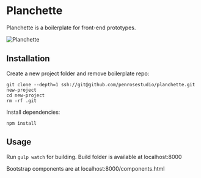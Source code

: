 Planchette
==========

Planchette is a boilerplate for front-end prototypes.

![Planchette](https://raw.githubusercontent.com/penrosestudio/planchette/master/src/images/planchette.jpg)

Installation
------------

Create a new project folder and remove boilerplate repo:
```
git clone --depth=1 ssh://git@github.com/penrosestudio/planchette.git new-project
cd new-project
rm -rf .git
```

Install dependencies:
```
npm install
```


Usage
-----

Run ```gulp watch``` for building. Build folder is available at localhost:8000

Bootstrap components are at localhost:8000/components.html
